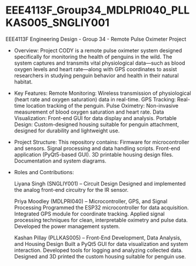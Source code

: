 # EEE4113F_Group34_MDLPRI040_PLLKAS005_SNGLIY001
EEE4113F Engineering Design - Group 34 - Remote Pulse Oximeter Project

- Overview:
Project CODY is a remote pulse oximeter system designed specifically for monitoring the health of penguins in the wild. The system captures and transmits vital physiological data—such as blood oxygen levels and heart rate—along with GPS coordinates to assist researchers in studying penguin behavior and health in their natural habitat.

- Key Features:
Remote Monitoring: Wireless transmission of physiological (heart rate and oxygen saturation) data in real-time.
GPS Tracking: Real-time location tracking of the penguin.
Pulse Oximetry: Non-invasive measurement of blood oxygen saturation and heart rate.
Data Visualization: Front-end GUI for data display and analysis.
Portable Design: Custom-designed housing suitable for penguin attachment, designed for durability and lightweight use.

- Project Structure:
This repository contains:
Firmware for microcontroller and sensors.
Signal processing and data handling scripts.
Front-end application (PyQt5-based GUI).
3D printable housing design files.
Documentation and system diagrams.

- Roles and Contributions:

  Liyana Singh (SNGLIY001) – Circuit Design
  Designed and implemented the analog front-end circuitry for the IR sensor.

  Priya Moodley (MDLPRI040) – Microcontroller, GPS, and Signal Processing
  Programmed the ESP32 microcontroller for data acquisition. Integrated GPS module for coordinate tracking. Applied signal processing techniques for clean, interpretable oximetry and     pulse data. Developed the power management system. 

  Kashan Pillay (PLLKAS005) – Front-End Development, Data Analysis, and Housing Design
  Built a PyQt5 GUI for data visualization and system interaction. Developed tools for logging and analyzing collected data. Designed and 3D printed the custom housing suitable for       penguin use.

